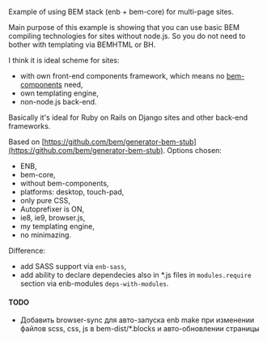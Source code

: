 Example of using BEM stack (enb + bem-core) for multi-page sites.

Main purpose of this example is showing that you can use basic BEM compiling technologies for sites without node.js. So you do not need to bother with templating via BEMHTML or BH.

I think it is ideal scheme for sites:
 * with own front-end components framework, which means no [bem-components](https://github.com/bem/bem-components) need,
 * own templating engine,
 * non-node.js back-end.

Basically it's ideal for Ruby on Rails on Django sites and other back-end frameworks.

Based on [https://github.com/bem/generator-bem-stub](https://github.com/bem/generator-bem-stub). Options chosen:
 * ENB,
 * bem-core,
 * without bem-components,
 * platforms: desktop, touch-pad,
 * only pure CSS,
 * Autoprefixer is ON,
 * ie8, ie9, browser.js,
 * my templating engine,
 * no minimazing.

Difference:
  * add SASS support via `enb-sass`,
  * add ability to declare dependecies also in *.js files in `modules.require` section via enb-modules `deps-with-modules`.


#### TODO

 * Добавить browser-sync для авто-запуска enb make при изменении файлов scss, css, js в bem-dist/*.blocks и авто-обновлении страницы
